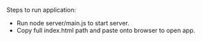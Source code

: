 Steps to run application:

- Run node server/main.js to start server.
- Copy full index.html path and paste onto browser to open app.
